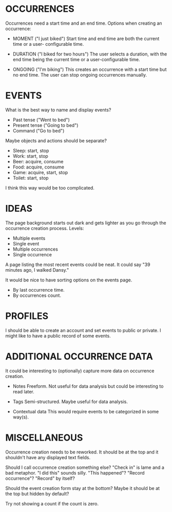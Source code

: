 OCCURRENCES
===========

Occurrences need a start time and an end time. Options when creating
an occurrence:

  - MOMENT ("I just biked")
    Start time and end time are both the current time or a user-
    configurable time.

  - DURATION ("I biked for two hours")
    The user selects a duration, with the end time being the current
    time or a user-configurable time.

  - ONGOING ("I'm biking")
    This creates an occurrence with a start time but no end time. The
    user can stop ongoing occurrences manually.



EVENTS
======

What is the best way to name and display events?

  - Past tense ("Went to bed")
  - Present tense ("Going to bed")
  - Command ("Go to bed")

Maybe objects and actions should be separate?

  - Sleep: start, stop
  - Work: start, stop
  - Beer: acquire, consume
  - Food: acquire, consume
  - Game: acquire, start, stop
  - Toilet: start, stop

I think this way would be too complicated.



IDEAS
=====

The page background starts out dark and gets lighter as you go
through the occurrence creation process. Levels:

  - Multiple events
  - Single event
  - Multiple occurrences
  - Single occurrence

A page listing the most recent events could be neat. It could say "39
minutes ago, I walked Dansy."

It would be nice to have sorting options on the events page.

  - By last occurrence time.
  - By occurrences count.



PROFILES
========

I should be able to create an account and set events to public or
private. I might like to have a public record of some events.



ADDITIONAL OCCURRENCE DATA
==========================

It could be interesting to (optionally) capture more data on
occurrence creation.

  - Notes
    Freeform. Not useful for data analysis but could be interesting
    to read later.

  - Tags
    Semi-structured. Maybe useful for data analysis.

  - Contextual data
    This would require events to be categorized in some way(s).



MISCELLANEOUS
=============

Occurrence creation needs to be reworked. It should be at the top and
it shouldn't have any displayed text fields.

Should I call occurrence creation something else? "Check in" is
lame and a bad metaphor. "I did this" sounds silly. "This happened"?
"Record occurrence"? "Record" by itself?

Should the event creation form stay at the bottom? Maybe it should be
at the top but hidden by default?

Try not showing a count if the count is zero.
